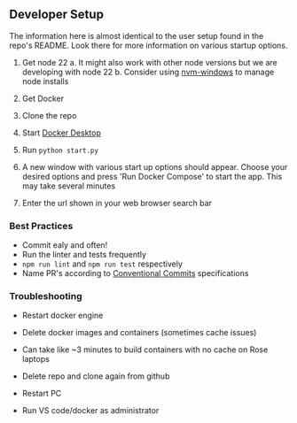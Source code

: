 ## Developer Setup

The information here is almost identical to the user setup found in the repo's README. Look there for more information on various startup options.

1. Get node 22 
    a. It might also work with other node versions but we are developing with node 22
    b. Consider using [nvm-windows](https://github.com/coreybutler/nvm-windows) to manage node installs
2. Get Docker

3. Clone the repo

4. Start [Docker Desktop](https://www.docker.com/)

5. Run `python start.py`

6. A new window with various start up options should appear. Choose your desired options and press 'Run Docker Compose' to start the app. This may take several minutes

7. Enter the url shown in your web browser search bar

### Best Practices

- Commit ealy and often!
- Run the linter and tests frequently
 - `npm run lint` and `npm run test` respectively
- Name PR's according to [Conventional Commits](https://www.conventionalcommits.org/en/v1.0.0/) specifications

### Troubleshooting

- Restart docker engine

- Delete docker images and containers (sometimes cache issues)

- Can take like ~3 minutes to build containers with no cache on Rose laptops

- Delete repo and clone again from github

- Restart PC

- Run VS code/docker as administrator


